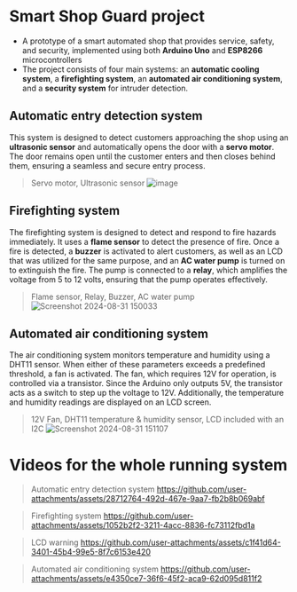 # Smart Shop Guard project
- A prototype of a smart automated shop that provides service, safety, and security, implemented using both **Arduino Uno** and **ESP8266** microcontrollers
- The project consists of four main systems: an **automatic cooling system**, a **firefighting system**, an **automated air conditioning system**, and a **security system** for intruder detection.

## Automatic entry detection system
This system is designed to detect customers approaching the shop using an **ultrasonic sensor** and automatically opens the door with a **servo motor**. The door remains open until the customer enters and then closes behind them, ensuring a seamless and secure entry process.
> Servo motor, Ultrasonic sensor
![image](https://github.com/user-attachments/assets/f86acbed-ca17-4638-957b-704dc8fc865c)


## Firefighting system
The firefighting system is designed to detect and respond to fire hazards immediately. It uses a **flame sensor** to detect the presence of fire. Once a fire is detected, a **buzzer** is activated to alert customers, as well as an LCD that was utilized for the same purpose, and an **AC water pump** is turned on to extinguish the fire. The pump is connected to a **relay**, which amplifies the voltage from 5 to 12 volts, ensuring that the pump operates effectively.
> Flame sensor, Relay, Buzzer, AC water pump
![Screenshot 2024-08-31 150033](https://github.com/user-attachments/assets/8c1ad3f7-ac2c-4030-a00f-9a05861aa29b)


## Automated air conditioning system
The air conditioning system monitors temperature and humidity using a DHT11 sensor. When either of these parameters exceeds a predefined threshold, a fan is activated. The fan, which requires 12V for operation, is controlled via a transistor. Since the Arduino only outputs 5V, the transistor acts as a switch to step up the voltage to 12V. Additionally, the temperature and humidity readings are displayed on an LCD screen.
> 12V Fan, DHT11 temperature & humidity sensor, LCD included with an I2C
![Screenshot 2024-08-31 151107](https://github.com/user-attachments/assets/a0c8a47a-d772-433e-973a-89955d4440b0)


# Videos for the whole running system
>  Automatic entry detection system
https://github.com/user-attachments/assets/28712764-492d-467e-9aa7-fb2b8b069abf

> Firefighting system
https://github.com/user-attachments/assets/1052b2f2-3211-4acc-8836-fc73112fbd1a

> LCD warning
https://github.com/user-attachments/assets/c1f41d64-3401-45b4-99e5-8f7c6153e420

> Automated air conditioning system
https://github.com/user-attachments/assets/e4350ce7-36f6-45f2-aca9-62d095d811f2






